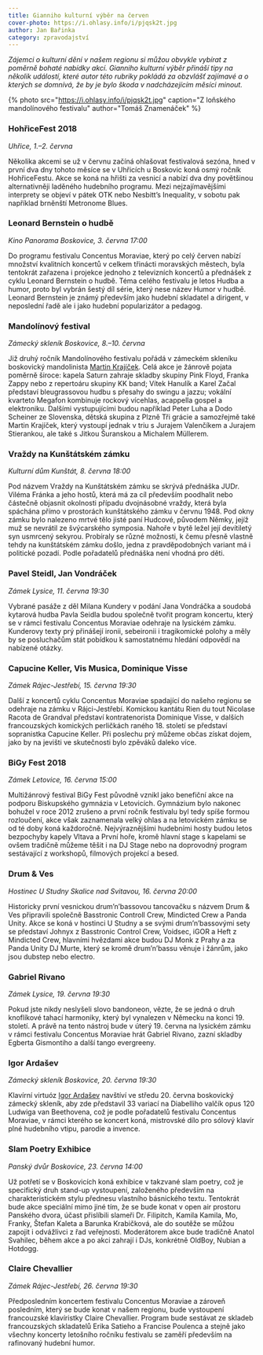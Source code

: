 ```yaml
---
title: Gianniho kulturní výběr na červen
cover-photo: https://i.ohlasy.info/i/pjqsk2t.jpg
author: Jan Bařinka
category: zpravodajství
---
```


*Zájemci o kulturní dění v našem regionu si můžou obvykle vybírat z poměrně bohaté nabídky akcí. Gianniho kulturní výběr přináší tipy na několik událostí, které autor této rubriky pokládá za obzvlášť zajímavé a o kterých se domnívá, že by je bylo škoda v nadcházejícím měsíci minout.*

{% photo src="https://i.ohlasy.info/i/pjqsk2t.jpg" caption="Z loňského mandolínového festivalu" author="Tomáš Znamenáček" %}

### HohřiceFest 2018

*Uhřice, 1.–2. června*

Několika akcemi se už v červnu začíná ohlašovat festivalová sezóna, hned v první dva dny tohoto měsíce se v Uhřicích u Boskovic koná osmý ročník HohřiceFestu. Akce se koná na hřišti za vesnicí a nabízí dva dny povětšinou alternativněji laděného hudebního programu. Mezi nejzajímavějšími interprety se objeví v pátek OTK nebo Nesbitt’s Inequality, v sobotu pak například brněnští Metronome Blues.

### Leonard Bernstein o hudbě

*Kino Panorama Boskovice, 3. června 17:00*

Do programu festivalu Concentus Moraviae, který po celý červen nabízí množství kvalitních koncertů v celkem třinácti moravských městech, byla tentokrát zařazena i projekce jednoho z televizních koncertů a přednášek z cyklu Leonard Bernstein o hudbě. Téma celého festivalu je letos Hudba a humor, proto byl vybrán šestý díl série, který nese název Humor v hudbě. Leonard Bernstein je známý především jako hudební skladatel a dirigent, v neposlední řadě ale i jako hudební popularizátor a pedagog.

### Mandolínový festival

*Zámecký skleník Boskovice, 8.–10. června*

Již druhý ročník Mandolínového festivalu pořádá v zámeckém skleníku boskovický mandolinista [Martin Krajíček](http://www.ohlasy.info/clanky/2016/04/rozhovor-krajicek.html). Celá akce je žánrově pojata poměrně široce: kapela Saturn zahraje skladby skupiny Pink Floyd, Franka Zappy nebo z repertoáru skupiny KK band; Vítek Hanulík a Karel Začal představí bleugrassovou hudbu s přesahy do swingu a jazzu; vokální kvarteto Megafon kombinuje rockový vícehlas, acappella gospel a elektroniku. Dalšími vystupujícími budou například Peter Luha a Dodo Scheiner ze Slovenska, dětská skupina z Plzně Tři grácie a samozřejmě také Martin Krajíček, který vystoupí jednak v triu s Jurajem Valenčíkem a Jurajem Stierankou, ale také s Jitkou Šuranskou a Michalem Müllerem.

### Vraždy na Kunštátském zámku

*Kulturní dům Kunštát, 8. června 18:00*

Pod názvem Vraždy na Kunštátském zámku se skrývá přednáška JUDr. Viléma Fránka a jeho hostů, která má za cíl především poodhalit nebo částečně objasnit okolnosti případu dvojnásobné vraždy, která byla spáchána přímo v prostorách kunštátského zámku v červnu 1948. Pod okny zámku bylo nalezeno mrtvé tělo jisté paní Hudcové, původem Němky, jejíž muž se nevrátil ze švýcarského symposia. Nahoře v bytě ležel její devítiletý syn usmrcený sekyrou. Probíraly se různé možnosti, k čemu přesně vlastně tehdy na kunštátském zámku došlo, jedna z pravděpodobných variant má i politické pozadí. Podle pořadatelů přednáška není vhodná pro děti.

### Pavel Steidl, Jan Vondráček

*Zámek Lysice, 11. června 19:30*

Vybrané pasáže z děl Milana Kundery v podání Jana Vondráčka a soudobá kytarová hudba Pavla Seidla budou společně tvořit program koncertu, který se v rámci festivalu Concentus Moraviae odehraje na lysickém zámku. Kunderovy texty prý přinášejí ironii, sebeironii i tragikomické polohy a měly by se posluchačům stát pobídkou k samostatnému hledání odpovědí na nabízené otázky.

### Capucine Keller, Vis Musica, Dominique Visse

*Zámek Rájec-Jestřebí, 15. června 19:30*

Další z koncertů cyklu Concentus Moraviae spadající do našeho regionu se odehraje na zámku v Rájci-Jestřebí. Komickou kantátu Rien du tout Nicolase Racota de Grandval představí kontratenorista Dominique Visse, v dalších francouzských komických perličkách raného 18. století se představí sopranistka Capucine Keller. Při poslechu prý můžeme občas získat dojem, jako by na jevišti ve skutečnosti bylo zpěváků daleko více.

### BiGy Fest 2018

*Zámek Letovice, 16. června 15:00*

Multižánrový festival BiGy Fest původně vznikl jako benefiční akce na podporu Biskupského gymnázia v Letovicích. Gymnázium bylo nakonec bohužel v roce 2012 zrušeno a první ročník festivalu byl tedy spíše formou rozloučení, akce však zaznamenala velký ohlas a na letovickém zámku se od té doby koná každoročně. Nejvýraznějšími hudebními hosty budou letos bezpochyby kapely Vltava a První hoře, kromě hlavní stage s kapelami se ovšem tradičně můžeme těšit i na DJ Stage nebo na doprovodný program sestávající z workshopů, filmových projekcí a besed.

### Drum & Ves

*Hostinec U Studny Skalice nad Svitavou, 16. června 20:00*

Historicky první vesnickou drum’n’bassovou tancovačku s názvem Drum & Ves připravili společně Basstronic Controll Crew, Mindicted Crew a Panda Unity. Akce se koná v hostinci U Studny a se svými drum’n’bassovými sety se představí Johnyx z Basstronic Control Crew, Voidsec, iGOR a Heft z Mindicted Crew, hlavními hvězdami akce budou DJ Monk z Prahy a za Panda Unity DJ Murte, který se kromě drum’n’bassu věnuje i žánrům, jako jsou dubstep nebo electro.

### Gabriel Rivano

*Zámek Lysice, 19. června 19:30*

Pokud jste nikdy neslyšeli slovo bandoneon, vězte, že se jedná o druh knoflíkové tahací harmoniky, který byl vynalezen v Německu na konci 19. století. A právě na tento nástroj bude v úterý 19. června na lysickém zámku v rámci festivalu Concentus Moraviae hrát Gabriel Rivano, zazní skladby Egberta Gismontiho a další tango evergreeny.

### Igor Ardašev

*Zámecký skleník Boskovice, 20. června 19:30*

Klavírní virtuóz [Igor Ardašev](http://www.ohlasy.info/clanky/2015/04/rozhovor-igor-ardasev.html) navštíví ve středu 20. června boskovický zámecký skleník, aby zde představil 33 variací na Diabelliho valčík opus 120 Ludwiga van Beethovena, což je podle pořadatelů festivalu Concentus Moraviae, v rámci kterého se koncert koná, mistrovské dílo pro sólový klavír plné hudebního vtipu, parodie a invence.

### Slam Poetry Exhibice

*Panský dvůr Boskovice, 23. června 14:00*

Už potřetí se v Boskovicích koná exhibice v takzvané slam poetry, což je specifický druh stand-up vystoupení, založeného především na charakteristickém stylu přednesu vlastního básnického textu. Tentokrát bude akce speciální mimo jiné tím, že se bude konat v open air prostoru Panského dvora, účast přislíbili slameři Dr. Filipitch, Kamila Kamila, Mo, Franky, Štefan Kaleta a Barunka Krabičková, ale do soutěže se můžou zapojit i odvážlivci z řad veřejnosti. Moderátorem akce bude tradičně Anatol Svahilec, během akce a po akci zahrají i DJs, konkrétně OldBoy, Nubian a Hotdogg.

### Claire Chevallier

*Zámek Rájec-Jestřebí, 26. června 19:30*

Předposledním koncertem festivalu Concentus Moraviae a zároveň posledním, který se bude konat v našem regionu, bude vystoupení francouzské klavíristky Claire Chevallier. Program bude sestávat ze skladeb francouzských skladatelů Erika Satieho a Francise Poulenca a stejně jako všechny koncerty letošního ročníku festivalu se zaměří především na rafinovaný hudební humor.
